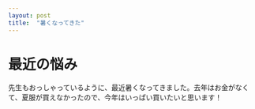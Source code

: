 ```yaml
---
layout: post
title:  "暑くなってきた"
---
```


# 最近の悩み

先生もおっしゃっているように、最近暑くなってきました。去年はお金がなくて、夏服が買えなかったので、今年はいっぱい買いたいと思います！
